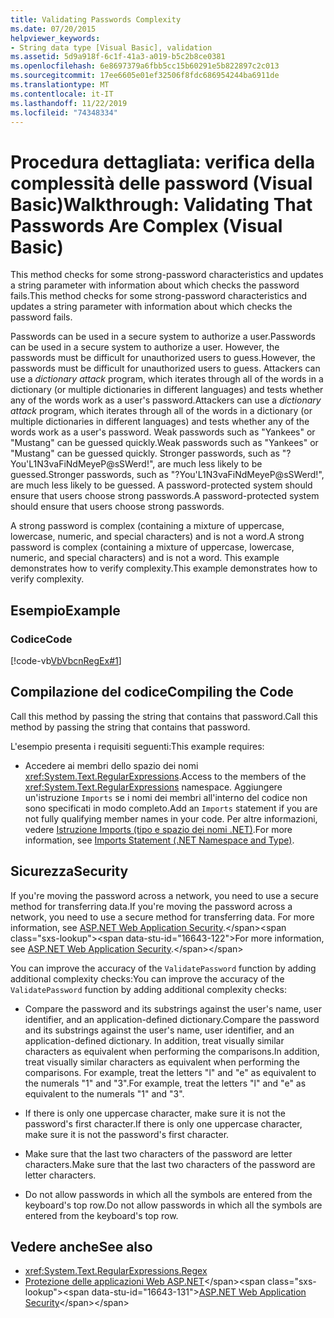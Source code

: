 ```yaml
---
title: Validating Passwords Complexity
ms.date: 07/20/2015
helpviewer_keywords:
- String data type [Visual Basic], validation
ms.assetid: 5d9a918f-6c1f-41a3-a019-b5c2b8ce0381
ms.openlocfilehash: 6e8697379a6fbb5cc15b60291e5b822897c2c013
ms.sourcegitcommit: 17ee6605e01ef32506f8fdc686954244ba6911de
ms.translationtype: MT
ms.contentlocale: it-IT
ms.lasthandoff: 11/22/2019
ms.locfileid: "74348334"
---
```

# <a name="walkthrough-validating-that-passwords-are-complex-visual-basic"></a><span data-ttu-id="16643-102">Procedura dettagliata: verifica della complessità delle password (Visual Basic)</span><span class="sxs-lookup"><span data-stu-id="16643-102">Walkthrough: Validating That Passwords Are Complex (Visual Basic)</span></span>
<span data-ttu-id="16643-103">This method checks for some strong-password characteristics and updates a string parameter with information about which checks the password fails.</span><span class="sxs-lookup"><span data-stu-id="16643-103">This method checks for some strong-password characteristics and updates a string parameter with information about which checks the password fails.</span></span>  
  
 <span data-ttu-id="16643-104">Passwords can be used in a secure system to authorize a user.</span><span class="sxs-lookup"><span data-stu-id="16643-104">Passwords can be used in a secure system to authorize a user.</span></span> <span data-ttu-id="16643-105">However, the passwords must be difficult for unauthorized users to guess.</span><span class="sxs-lookup"><span data-stu-id="16643-105">However, the passwords must be difficult for unauthorized users to guess.</span></span> <span data-ttu-id="16643-106">Attackers can use a *dictionary attack* program, which iterates through all of the words in a dictionary (or multiple dictionaries in different languages) and tests whether any of the words work as a user's password.</span><span class="sxs-lookup"><span data-stu-id="16643-106">Attackers can use a *dictionary attack* program, which iterates through all of the words in a dictionary (or multiple dictionaries in different languages) and tests whether any of the words work as a user's password.</span></span> <span data-ttu-id="16643-107">Weak passwords such as "Yankees" or "Mustang" can be guessed quickly.</span><span class="sxs-lookup"><span data-stu-id="16643-107">Weak passwords such as "Yankees" or "Mustang" can be guessed quickly.</span></span> <span data-ttu-id="16643-108">Stronger passwords, such as "?You'L1N3vaFiNdMeyeP@sSWerd!", are much less likely to be guessed.</span><span class="sxs-lookup"><span data-stu-id="16643-108">Stronger passwords, such as "?You'L1N3vaFiNdMeyeP@sSWerd!", are much less likely to be guessed.</span></span> <span data-ttu-id="16643-109">A password-protected system should ensure that users choose strong passwords.</span><span class="sxs-lookup"><span data-stu-id="16643-109">A password-protected system should ensure that users choose strong passwords.</span></span>  
  
 <span data-ttu-id="16643-110">A strong password is complex (containing a mixture of uppercase, lowercase, numeric, and special characters) and is not a word.</span><span class="sxs-lookup"><span data-stu-id="16643-110">A strong password is complex (containing a mixture of uppercase, lowercase, numeric, and special characters) and is not a word.</span></span> <span data-ttu-id="16643-111">This example demonstrates how to verify complexity.</span><span class="sxs-lookup"><span data-stu-id="16643-111">This example demonstrates how to verify complexity.</span></span>  
  
## <a name="example"></a><span data-ttu-id="16643-112">Esempio</span><span class="sxs-lookup"><span data-stu-id="16643-112">Example</span></span>  
  
### <a name="code"></a><span data-ttu-id="16643-113">Codice</span><span class="sxs-lookup"><span data-stu-id="16643-113">Code</span></span>  
 [!code-vb[VbVbcnRegEx#1](~/samples/snippets/visualbasic/VS_Snippets_VBCSharp/VbVbcnRegEx/VB/Class1.vb#1)]  
  
## <a name="compiling-the-code"></a><span data-ttu-id="16643-114">Compilazione del codice</span><span class="sxs-lookup"><span data-stu-id="16643-114">Compiling the Code</span></span>  
 <span data-ttu-id="16643-115">Call this method by passing the string that contains that password.</span><span class="sxs-lookup"><span data-stu-id="16643-115">Call this method by passing the string that contains that password.</span></span>  
  
 <span data-ttu-id="16643-116">L'esempio presenta i requisiti seguenti:</span><span class="sxs-lookup"><span data-stu-id="16643-116">This example requires:</span></span>  
  
- <span data-ttu-id="16643-117">Accedere ai membri dello spazio dei nomi <xref:System.Text.RegularExpressions>.</span><span class="sxs-lookup"><span data-stu-id="16643-117">Access to the members of the <xref:System.Text.RegularExpressions> namespace.</span></span> <span data-ttu-id="16643-118">Aggiungere un'istruzione `Imports` se i nomi dei membri all'interno del codice non sono specificati in modo completo.</span><span class="sxs-lookup"><span data-stu-id="16643-118">Add an `Imports` statement if you are not fully qualifying member names in your code.</span></span> <span data-ttu-id="16643-119">Per altre informazioni, vedere [Istruzione Imports (tipo e spazio dei nomi .NET)](../../../../visual-basic/language-reference/statements/imports-statement-net-namespace-and-type.md).</span><span class="sxs-lookup"><span data-stu-id="16643-119">For more information, see [Imports Statement (.NET Namespace and Type)](../../../../visual-basic/language-reference/statements/imports-statement-net-namespace-and-type.md).</span></span>  
  
## <a name="security"></a><span data-ttu-id="16643-120">Sicurezza</span><span class="sxs-lookup"><span data-stu-id="16643-120">Security</span></span>  
 <span data-ttu-id="16643-121">If you're moving the password across a network, you need to use a secure method for transferring data.</span><span class="sxs-lookup"><span data-stu-id="16643-121">If you're moving the password across a network, you need to use a secure method for transferring data.</span></span> <span data-ttu-id="16643-122">For more information, see [ASP.NET Web Application Security](https://docs.microsoft.com/previous-versions/aspnet/330a99hc(v=vs.100)).</span><span class="sxs-lookup"><span data-stu-id="16643-122">For more information, see [ASP.NET Web Application Security](https://docs.microsoft.com/previous-versions/aspnet/330a99hc(v=vs.100)).</span></span>
  
 <span data-ttu-id="16643-123">You can improve the accuracy of the `ValidatePassword` function by adding additional complexity checks:</span><span class="sxs-lookup"><span data-stu-id="16643-123">You can improve the accuracy of the `ValidatePassword` function by adding additional complexity checks:</span></span>  
  
- <span data-ttu-id="16643-124">Compare the password and its substrings against the user's name, user identifier, and an application-defined dictionary.</span><span class="sxs-lookup"><span data-stu-id="16643-124">Compare the password and its substrings against the user's name, user identifier, and an application-defined dictionary.</span></span> <span data-ttu-id="16643-125">In addition, treat visually similar characters as equivalent when performing the comparisons.</span><span class="sxs-lookup"><span data-stu-id="16643-125">In addition, treat visually similar characters as equivalent when performing the comparisons.</span></span> <span data-ttu-id="16643-126">For example, treat the letters "l" and "e" as equivalent to the numerals "1" and "3".</span><span class="sxs-lookup"><span data-stu-id="16643-126">For example, treat the letters "l" and "e" as equivalent to the numerals "1" and "3".</span></span>  
  
- <span data-ttu-id="16643-127">If there is only one uppercase character, make sure it is not the password's first character.</span><span class="sxs-lookup"><span data-stu-id="16643-127">If there is only one uppercase character, make sure it is not the password's first character.</span></span>  
  
- <span data-ttu-id="16643-128">Make sure that the last two characters of the password are letter characters.</span><span class="sxs-lookup"><span data-stu-id="16643-128">Make sure that the last two characters of the password are letter characters.</span></span>  
  
- <span data-ttu-id="16643-129">Do not allow passwords in which all the symbols are entered from the keyboard's top row.</span><span class="sxs-lookup"><span data-stu-id="16643-129">Do not allow passwords in which all the symbols are entered from the keyboard's top row.</span></span>  
  
## <a name="see-also"></a><span data-ttu-id="16643-130">Vedere anche</span><span class="sxs-lookup"><span data-stu-id="16643-130">See also</span></span>

- <xref:System.Text.RegularExpressions.Regex>
- <span data-ttu-id="16643-131">[Protezione delle applicazioni Web ASP.NET](https://docs.microsoft.com/previous-versions/aspnet/330a99hc(v=vs.100))</span><span class="sxs-lookup"><span data-stu-id="16643-131">[ASP.NET Web Application Security](https://docs.microsoft.com/previous-versions/aspnet/330a99hc(v=vs.100))</span></span>
